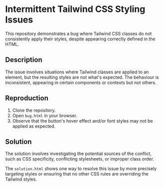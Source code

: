 # Intermittent Tailwind CSS Styling Issues

This repository demonstrates a bug where Tailwind CSS classes do not consistently apply their styles, despite appearing correctly defined in the HTML.

## Description

The issue involves situations where Tailwind classes are applied to an element, but the resulting styles are not what's expected. The behaviour is inconsistent, appearing in certain components or contexts but not others.

## Reproduction

1. Clone the repository.
2. Open `bug.html` in your browser.
3. Observe that the button's hover effect and/or font styles may not be applied as expected.

## Solution

The solution involves investigating the potential sources of the conflict, such as CSS specificity, conflicting stylesheets, or improper class order.

The `solution.html` shows one way to resolve this issue by more precisely targeting styles or ensuring that no other CSS rules are overriding the Tailwind styles.
